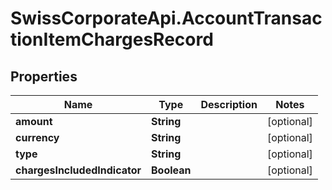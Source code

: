 # SwissCorporateApi.AccountTransactionItemChargesRecord

## Properties
Name | Type | Description | Notes
------------ | ------------- | ------------- | -------------
**amount** | **String** |  | [optional] 
**currency** | **String** |  | [optional] 
**type** | **String** |  | [optional] 
**chargesIncludedIndicator** | **Boolean** |  | [optional] 


